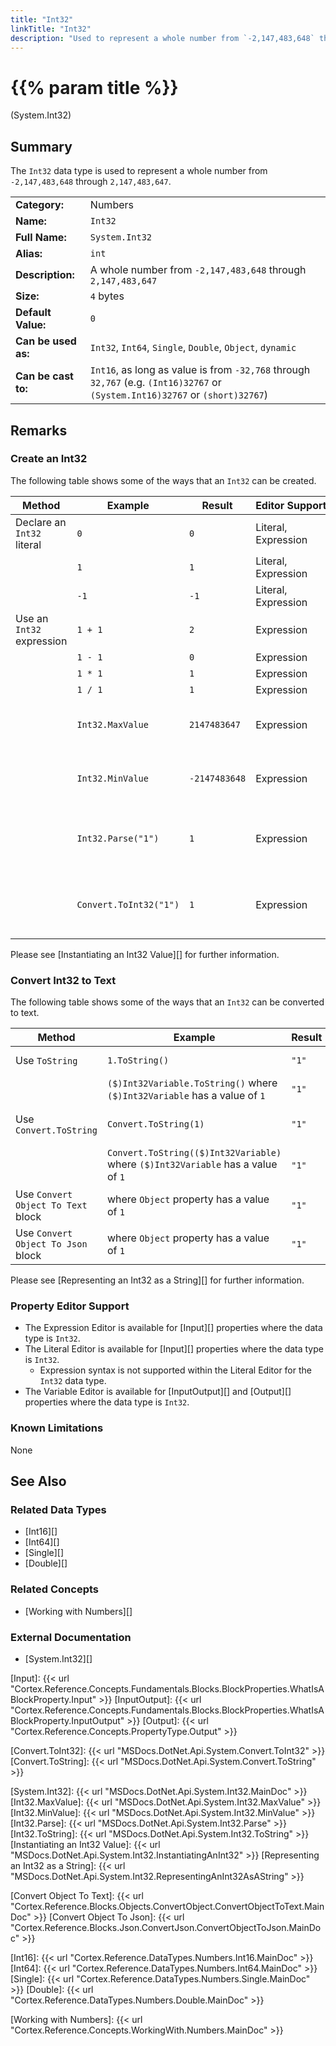 ```yaml
---
title: "Int32"
linkTitle: "Int32"
description: "Used to represent a whole number from `-2,147,483,648` through `2,147,483,647`."
---
```


# {{% param title %}}

<p class="namespace">(System.Int32)</p>

## Summary

The `Int32` data type is used to represent a whole number from `-2,147,483,648` through `2,147,483,647`.

| | |
|-|-|
| **Category:**          | Numbers                                                       |
| **Name:**              | `Int32`                                                       |
| **Full Name:**         | `System.Int32`                                                |
| **Alias:**             | `int`                                                         |
| **Description:**       | A whole number from `-2,147,483,648` through `2,147,483,647`  |
| **Size:**              | `4` bytes                                                     |
| **Default Value:**     | `0`                                                           |
| **Can be used as:**    | `Int32`, `Int64`, `Single`, `Double`, `Object`, `dynamic`     |
| **Can be cast to:**    | `Int16`, as long as value is from `-32,768` through `32,767` (e.g. `(Int16)32767` or `(System.Int16)32767` or `(short)32767`)  |

## Remarks

### Create an Int32

The following table shows some of the ways that an `Int32` can be created.

| Method | Example | Result | Editor&nbsp;Support | Notes |
|-|-|-|-|-|
| Declare an `Int32` literal   | `0`                    | `0`              | Literal, Expression | Zero |
|                              | `1`                    | `1`              | Literal, Expression | Positive |
|                              | `-1`                   | `-1`             | Literal, Expression | Negative |
| Use an `Int32` expression    | `1 + 1`                | `2`              | Expression | Add |
|                              | `1 - 1`                | `0`              | Expression | Subtract |
|                              | `1 * 1`                | `1`              | Expression | Multiply |
|                              | `1 / 1`                | `1`              | Expression | Divide |
|                              | `Int32.MaxValue`       | `2147483647`  | Expression | Maximum value of an `Int32`. See [Int32.MaxValue][] |
|                              | `Int32.MinValue`       | `-2147483648` | Expression | Minimum value of an `Int32`. See [Int32.MinValue][] |
|                              | `Int32.Parse("1")`     | `1`              | Expression | Attempts to parse text and convert it to an `Int32` value. See [Int32.Parse][] |
|                              | `Convert.ToInt32("1")` | `1`              | Expression | Attempts to convert text to an `Int32` value. See [Convert.ToInt32][] |

Please see [Instantiating an Int32 Value][] for further information.

### Convert Int32 to Text

The following table shows some of the ways that an `Int32` can be converted to text.

| Method | Example | Result | Editor&nbsp;Support | Notes |
|-|-|-|-|-|
| Use `ToString`                        | `1.ToString()`                         | `"1"` | Expression | See [Int32.ToString][] |
|                                       | `($)Int32Variable.ToString()` where `($)Int32Variable` has a value of `1`          | `"1"` | Expression |  See [Int32.ToString][] |
| Use `Convert.ToString`                | `Convert.ToString(1)`                  | `"1"` | Expression | See [Convert.ToString][] |
|                                       | `Convert.ToString(($)Int32Variable)` where `($)Int32Variable` has a value of `1`          | `"1"` | Expression | See [Convert.ToString][] |
| Use `Convert Object To Text` block    | where `Object` property has a value of `1`                | `"1"` | N/A | See [Convert Object To Text][] |
| Use `Convert Object To Json` block    | where `Object` property has a value of `1`                | `"1"` | N/A | See [Convert Object To Json][] |

Please see [Representing an Int32 as a String][] for further information.

### Property Editor Support

* The Expression Editor is available for [Input][] properties where the data type is `Int32`.
* The Literal Editor is available for [Input][] properties where the data type is `Int32`.
  * Expression syntax is not supported within the Literal Editor for the `Int32` data type.
* The Variable Editor is available for [InputOutput][] and [Output][] properties where the data type is `Int32`.

### Known Limitations

None

## See Also

### Related Data Types

* [Int16][]
* [Int64][]
* [Single][]
* [Double][]

### Related Concepts

* [Working with Numbers][]

### External Documentation

* [System.Int32][]

[Input]: {{< url "Cortex.Reference.Concepts.Fundamentals.Blocks.BlockProperties.WhatIsABlockProperty.Input" >}}
[InputOutput]: {{< url "Cortex.Reference.Concepts.Fundamentals.Blocks.BlockProperties.WhatIsABlockProperty.InputOutput" >}}
[Output]: {{< url "Cortex.Reference.Concepts.PropertyType.Output" >}}

[Convert.ToInt32]: {{< url "MSDocs.DotNet.Api.System.Convert.ToInt32" >}}
[Convert.ToString]: {{< url "MSDocs.DotNet.Api.System.Convert.ToString" >}}

[System.Int32]: {{< url "MSDocs.DotNet.Api.System.Int32.MainDoc" >}}
[Int32.MaxValue]: {{< url "MSDocs.DotNet.Api.System.Int32.MaxValue" >}}
[Int32.MinValue]: {{< url "MSDocs.DotNet.Api.System.Int32.MinValue" >}}
[Int32.Parse]: {{< url "MSDocs.DotNet.Api.System.Int32.Parse" >}}
[Int32.ToString]: {{< url "MSDocs.DotNet.Api.System.Int32.ToString" >}}
[Instantiating an Int32 Value]: {{< url "MSDocs.DotNet.Api.System.Int32.InstantiatingAnInt32" >}}
[Representing an Int32 as a String]: {{< url "MSDocs.DotNet.Api.System.Int32.RepresentingAnInt32AsAString" >}}

[Convert Object To Text]: {{< url "Cortex.Reference.Blocks.Objects.ConvertObject.ConvertObjectToText.MainDoc" >}}
[Convert Object To Json]: {{< url "Cortex.Reference.Blocks.Json.ConvertJson.ConvertObjectToJson.MainDoc" >}}

[Int16]: {{< url "Cortex.Reference.DataTypes.Numbers.Int16.MainDoc" >}}
[Int64]: {{< url "Cortex.Reference.DataTypes.Numbers.Int64.MainDoc" >}}
[Single]: {{< url "Cortex.Reference.DataTypes.Numbers.Single.MainDoc" >}}
[Double]: {{< url "Cortex.Reference.DataTypes.Numbers.Double.MainDoc" >}}

[Working with Numbers]: {{< url "Cortex.Reference.Concepts.WorkingWith.Numbers.MainDoc" >}}
